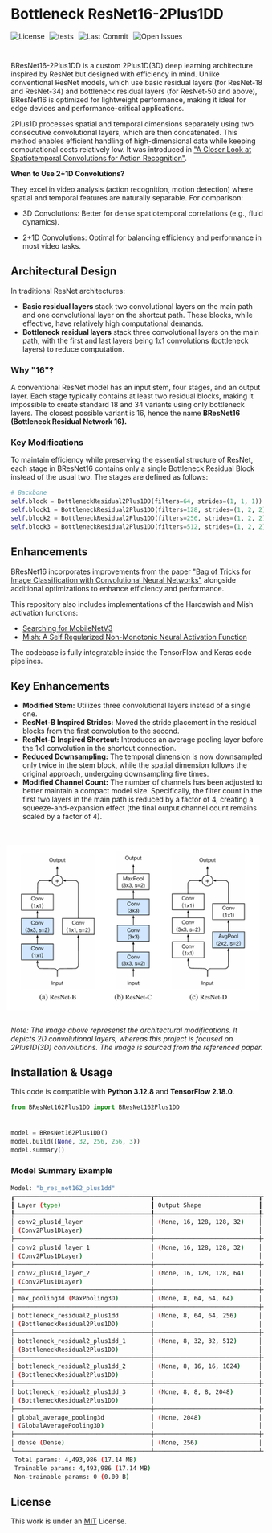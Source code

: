 # Bottleneck ResNet16-2Plus1DD
<div style="display: flex; gap: 10px; flex-wrap: wrap; margin-bottom: 10px;">
    <img src="https://img.shields.io/github/license/AliKHaliliT/BResNet16-2Plus1DD" alt="License">
    <img src="https://github.com/AliKHaliliT/BResNet16-2Plus1DD/actions/workflows/tests.yml/badge.svg" alt="tests">
    <img src="https://img.shields.io/github/last-commit/AliKHaliliT/BResNet16-2Plus1DD" alt="Last Commit">
    <img src="https://img.shields.io/github/issues/AliKHaliliT/BResNet16-2Plus1DD" alt="Open Issues">
</div>
<br/>

BResNet16-2Plus1DD is a custom 2Plus1D(3D) deep learning architecture inspired by ResNet but designed with efficiency in mind. Unlike conventional ResNet models, which use basic residual layers (for ResNet-18 and ResNet-34) and bottleneck residual layers (for ResNet-50 and above), BResNet16 is optimized for lightweight performance, making it ideal for edge devices and performance-critical applications.

2Plus1D processes spatial and temporal dimensions separately using two consecutive convolutional layers, which are then concatenated. This method enables efficient handling of high-dimensional data while keeping computational costs relatively low. It was introduced in ["A Closer Look at Spatiotemporal Convolutions for Action Recognition"](https://arxiv.org/abs/1711.11248v3).

**When to Use 2+1D Convolutions?**

They excel in video analysis (action recognition, motion detection) where spatial and temporal features are naturally separable. For comparison:

- 3D Convolutions: Better for dense spatiotemporal correlations (e.g., fluid dynamics).

- 2+1D Convolutions: Optimal for balancing efficiency and performance in most video tasks.

## Architectural Design
In traditional ResNet architectures:
- **Basic residual layers** stack two convolutional layers on the main path and one convolutional layer on the shortcut path. These blocks, while effective, have relatively high computational demands.
- **Bottleneck residual layers** stack three convolutional layers on the main path, with the first and last layers being 1x1 convolutions (bottleneck layers) to reduce computation.

### Why "16"?
A conventional ResNet model has an input stem, four stages, and an output layer. Each stage typically contains at least two residual blocks, making it impossible to create standard 18 and 34 variants using only bottleneck layers. The closest possible variant is 16, hence the name **BResNet16 (Bottleneck Residual Network 16).**

### Key Modifications
To maintain efficiency while preserving the essential structure of ResNet, each stage in BResNet16 contains only a single Bottleneck Residual Block instead of the usual two. The stages are defined as follows:

```python
# Backbone
self.block = BottleneckResidual2Plus1DD(filters=64, strides=(1, 1, 1))
self.block1 = BottleneckResidual2Plus1DD(filters=128, strides=(1, 2, 2))
self.block2 = BottleneckResidual2Plus1DD(filters=256, strides=(1, 2, 2))
self.block3 = BottleneckResidual2Plus1DD(filters=512, strides=(1, 2, 2))
```

## Enhancements
BResNet16 incorporates improvements from the paper ["Bag of Tricks for Image Classification with Convolutional Neural Networks"](https://arxiv.org/abs/1812.01187) alongside additional optimizations to enhance efficiency and performance.

This repository also includes implementations of the Hardswish and Mish activation functions:

- [Searching for MobileNetV3](https://arxiv.org/abs/1905.02244)
- [Mish: A Self Regularized Non-Monotonic Neural Activation Function](https://arxiv.org/abs/1908.08681)

The codebase is fully integratable inside the TensorFlow and Keras code pipelines.

## Key Enhancements
- **Modified Stem:** Utilizes three convolutional layers instead of a single one.
- **ResNet-B Inspired Strides:** Moved the stride placement in the residual blocks from the first convolution to the second.
- **ResNet-D Inspired Shortcut:** Introduces an average pooling layer before the 1x1 convolution in the shortcut connection.
- **Reduced Downsampling:** The temporal dimension is now downsampled only twice in the stem block, while the spatial dimension follows the original approach, undergoing downsampling five times.
- **Modified Channel Count:** The number of channels has been adjusted to better maintain a compact model size. Specifically, the filter count in the first two layers in the main path is reduced by a factor of 4, creating a squeeze-and-expansion effect (the final output channel count remains scaled by a factor of 4).

<br/>
<br/>
<div align="center" style="display: flex; justify-content: center; align-items: center;">
    <img src="util_resources/readme/enhancments.png" alt="ResNet-C image from the paper" style="margin-right: 16px;">
</div>
<br/>

*Note: The image above represenst the architectural modifications. It depicts 2D convolutional layers, whereas this project is focused on 2Plus1D(3D) convolutions. The image is sourced from the referenced paper.*

## Installation & Usage
This code is compatible with **Python 3.12.8** and **TensorFlow 2.18.0**.

```python
from BResNet162Plus1DD import BResNet162Plus1DD


model = BResNet162Plus1DD()
model.build((None, 32, 256, 256, 3))
model.summary()
```

### Model Summary Example
```bash
Model: "b_res_net162_plus1dd"
┏━━━━━━━━━━━━━━━━━━━━━━━━━━━━━━━━━━━━━━┳━━━━━━━━━━━━━━━━━━━━━━━━━━━━━┳━━━━━━━━━━━━━━━━━┓
┃ Layer (type)                         ┃ Output Shape                ┃         Param # ┃
┡━━━━━━━━━━━━━━━━━━━━━━━━━━━━━━━━━━━━━━╇━━━━━━━━━━━━━━━━━━━━━━━━━━━━━╇━━━━━━━━━━━━━━━━━┩
│ conv2_plus1d_layer                   │ (None, 16, 128, 128, 32)    │           2,706 │
│ (Conv2Plus1DLayer)                   │                             │                 │
├──────────────────────────────────────┼─────────────────────────────┼─────────────────┤
│ conv2_plus1d_layer_1                 │ (None, 16, 128, 128, 32)    │          27,648 │
│ (Conv2Plus1DLayer)                   │                             │                 │
├──────────────────────────────────────┼─────────────────────────────┼─────────────────┤
│ conv2_plus1d_layer_2                 │ (None, 16, 128, 128, 64)    │          55,680 │
│ (Conv2Plus1DLayer)                   │                             │                 │
├──────────────────────────────────────┼─────────────────────────────┼─────────────────┤
│ max_pooling3d (MaxPooling3D)         │ (None, 8, 64, 64, 64)       │               0 │
├──────────────────────────────────────┼─────────────────────────────┼─────────────────┤
│ bottleneck_residual2_plus1dd         │ (None, 8, 64, 64, 256)      │          28,944 │
│ (BottleneckResidual2Plus1DD)         │                             │                 │
├──────────────────────────────────────┼─────────────────────────────┼─────────────────┤
│ bottleneck_residual2_plus1dd_1       │ (None, 8, 32, 32, 512)      │         184,192 │
│ (BottleneckResidual2Plus1DD)         │                             │                 │
├──────────────────────────────────────┼─────────────────────────────┼─────────────────┤
│ bottleneck_residual2_plus1dd_2       │ (None, 8, 16, 16, 1024)     │         735,104 │
│ (BottleneckResidual2Plus1DD)         │                             │                 │
├──────────────────────────────────────┼─────────────────────────────┼─────────────────┤
│ bottleneck_residual2_plus1dd_3       │ (None, 8, 8, 8, 2048)       │       2,935,168 │
│ (BottleneckResidual2Plus1DD)         │                             │                 │
├──────────────────────────────────────┼─────────────────────────────┼─────────────────┤
│ global_average_pooling3d             │ (None, 2048)                │               0 │
│ (GlobalAveragePooling3D)             │                             │                 │
├──────────────────────────────────────┼─────────────────────────────┼─────────────────┤
│ dense (Dense)                        │ (None, 256)                 │         524,544 │
└──────────────────────────────────────┴─────────────────────────────┴─────────────────┘
 Total params: 4,493,986 (17.14 MB)
 Trainable params: 4,493,986 (17.14 MB)
 Non-trainable params: 0 (0.00 B)
```

## License
This work is under an [MIT](https://choosealicense.com/licenses/mit/) License.